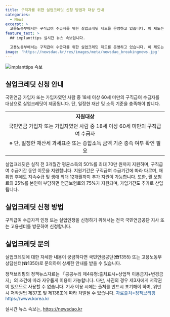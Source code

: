 ```yaml
---
title: 구직자를 위한 실업크레딧 신청 방법과 대상 안내
categories:
  - News
excerpt: >
  고용노동부에서는 구직급여 수급자를 위한 실업크레딧 제도를 운영하고 있습니다. 이 제도는 실직 전 3개월간 평균소득의 50%를 최대 70만 원까지 지원하며, 지원기간은 구직급여 수급기간 동안입니다. 또한, 실업-재취업 반복 시 최대 12개월까지 지원이 가능하며, 월 보험료의 25%를 본인이 부담하면 연금보험료 75%를 지원받을 수 있습니다. 구체적인 신청 방법은 국민연금공단이나 고용센터를 통해 가능하며, 자세한 문의는 국민연금공단이나 고용노동부 상담센터로 문의하시면 됩니다.
feature_text: >
  ## implanttips 실시간 뉴스 속보입니다.

  고용노동부에서는 구직급여 수급자를 위한 실업크레딧 제도를 운영하고 있습니다. 이 제도는 실직 전 3개월간 평균소득의 50%를 최대 70만 원까지 지원하며, 지원기간은 구직급여 수급기간 동안입니다. 또한, 실업-재취업 반복 시 최대 12개월까지 지원이 가능하며, 월 보험료의 25%를 본인이 부담하면 연금보험료 75%를 지원받을 수 있습니다. 구체적인 신청 방법은 국민연금공단이나 고용센터를 통해 가능하며, 자세한 문의는 국민연금공단이나 고용노동부 상담센터로 문의하시면 됩니다.
image: 'https://newsdao.kr/res/images/meta/newsdao_breakingnews.jpg'
---
```


<p><img src="https://newsdao.kr/res/images/meta/newsdao_breakingnews.jpg" alt="implanttips 속보" /></p>

<h2 data-ke-size="size26">실업크레딧 신청 안내</h2>

<p>국민연금 가입자 또는 가입자였던 사람 중 18세 이상 60세 미만의 구직급여 수급자를 대상으로 실업크레딧이 제공됩니다. 단, 일정한 재산 및 소득 기준을 충족해야 합니다. </p>

<table>
  <tr>
    <td style="text-align: center; height: 17px;"><b>지원대상</b></td>
  </tr>
  <tr>
    <td style="text-align: center; height: 17px;">국민연금 가입자 또는 가입자였던 사람 중 18세 이상 60세 미만의 구직급여 수급자</td>
  </tr>
  <tr>
    <td style="text-align: center; height: 17px;">※ 단, 일정한 재산세 과세표준 또는 종합소득 금액 기준 충족 여부 확인 필요</td>
  </tr>
</table>

<p data-ke-size="size16">실업크레딧은 실직 전 3개월간 평균소득의 50%를 최대 70만 원까지 지원하며, 구직급여 수급기간 동안 이웃을 지원합니다. 지원기간은 구직급여 수급기간에 따라 다르며, 재취업 후에도 지속수급 및 생애 최대 12개월까지 추가 지원이 가능합니다. 또한, 월 보험료의 25%를 본인이 부담하면 연금보험료의 75%가 지원되며, 가입기간도 추가로 산입됩니다.</p>

<h2 data-ke-size="size26">실업크레딧 신청 방법</h2>

<p>구직급여 수급자격 인정 또는 실업인정을 신청하기 위해서는 전국 국민연금공단 지사 또는 고용센터를 방문하여 신청합니다.</p>

<h2 data-ke-size="size26">실업크레딧 문의</h2>

<p>실업크레딧에 대한 자세한 내용이 궁금하다면 국민연금공단(☎1355) 또는 고용노동부 상담센터(☎1350)로 문의하여 상세한 안내를 받을 수 있습니다.</p>

<p>정책브리핑의 정책뉴스자료는 「공공누리 제4유형:출처표시+상업적 이용금지+변경금지」의 조건에 따라 자유롭게 이용이 가능합니다. 다만, 사진의 경우 제3자에게 저작권이 있으므로 사용할 수 없습니다. 기사 이용 시에는 출처를 반드시 표기해야 하며, 위반 시 저작권법 제37조 및 제138조에 따라 처벌될 수 있습니다. <span style="color: #1a5490;">자료출처=정책브리핑 https://www.korea.kr</span></p>
실시간 뉴스 속보는, <a href="https://newsdao.kr" rel="dofollow">https://newsdao.kr</a>


